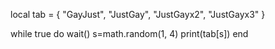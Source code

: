 local tab = {
            "GayJust",
            "JustGay",
            "JustGayx2",
            "JustGayx3"
}

while true do
            wait()
            s=math.random(1, 4)
            print(tab[s])
end
